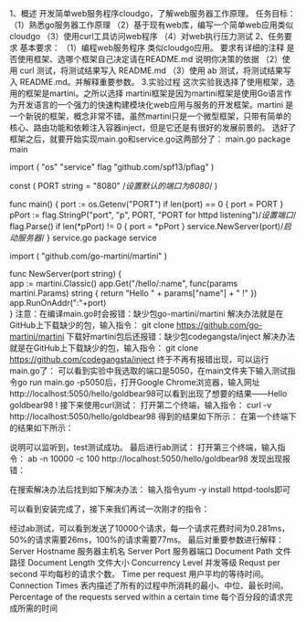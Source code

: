 1、概述
开发简单web服务程序cloudgo，了解web服务器工作原理。
任务目标：
（1）熟悉go服务器工作原理
（2）基于现有web库，编写一个简单web应用类似cloudgo
（3）使用curl工具访问web程序
（4）对web执行压力测试
2、任务要求
基本要求：
（1）编程web服务程序 类似cloudgo应用。
要求有详细的注释
是否使用框架、选哪个框架自己决定请在README.md 说明你决策的依据
（2）使用 curl 测试，将测试结果写入 README.md
（3）使用 ab 测试，将测试结果写入 README.md。并解释重要参数。
3.实验过程
这次实验我选择了使用框架，选用的框架是martini。之所以选择 martini框架是因为martini框架是使用Go语言作为开发语言的一个强力的快速构建模块化web应用与服务的开发框架。martini 是一个新锐的框架，概念非常不错。虽然martini只是一个微型框架，只带有简单的核心、路由功能和依赖注入容器inject，但是它还是有很好的发展前景的。
选好了框架之后，就要开始实现main.go和service.go这两部分了：
main.go
package main

import (
    "os"
    "service"
     flag "github.com/spf13/pflag"
)

const (
    PORT string = "8080" /*设置默认的端口为8080*/
)

func main() {
    port := os.Getenv("PORT") 
    if len(port) == 0 {
        port = PORT
    }
    pPort := flag.StringP("port", "p", PORT, "PORT for httpd listening")/*设置端口*/
    flag.Parse()
    if len(*pPort) != 0 {
        port = *pPort
    }
     service.NewServer(port)/*启动服务器*/
}
service.go
package service

import (
    "github.com/go-martini/martini" 
)

func NewServer(port string) {   
    app := martini.Classic()
    app.Get("/hello/:name", func(params martini.Params) string {
        return "Hello " + params["name"] + " !"
    })
    app.RunOnAddr(":"+port)   
}
注意：在编译main.go时会报错：缺少包go-martini/martini
解决办法就是在GitHub上下载缺少的包，输入指令：
git clone https://github.com/go-martini/martini
下载好martini包后还报错：缺少包codegangsta/inject
解决办法就是在GitHub上下载缺少的包，输入指令：
git clone https://github.com/codegangsta/inject
终于不再有报错出现，可以运行main.go了：
可以看到实验中我选取的端口是5050，在main文件夹下输入测试指令go run main.go -p5050后，打开Google Chrome浏览器，输入网址http://localhost:5050/hello/goldbear98可以看到出现了想要的结果——Hello goldbear98 !
接下来使用curl测试：
打开第二个终端，输入指令：
curl -v http://localhost:5050/hello/goldbear98
得到的结果如下所示：
在第一个终端下的结果如下所示：

说明可以监听到，test测试成功。
最后进行ab测试：
打开第三个终端，输入指令：
ab -n 10000 -c 100 http://localhost:5050/hello/goldbear98
发现出现报错：

在搜索解决办法后找到如下解决办法：
输入指令yum -y install httpd-tools即可

可以看到安装完成了，接下来我们再试一次刚才的指令：


经过ab测试，可以看到发送了10000个请求，每一个请求花费时间为0.281ms，50%的请求需要26ms，100%的请求需要77ms。
最后对重要参数进行解释：
Server Hostname 服务器主机名
Server Port 服务器端口
Document Path 文件路径
Document Length 文件大小
Concurrency Level 并发等级
Requst per second 平均每秒的请求个数。
Time per request 用户平均的等待时间。
Connection Times 表内描述了所有的过程中所消耗的最小、中位、最长时间。
Percentage of the requests served within a certain time 每个百分段的请求完成所需的时间

